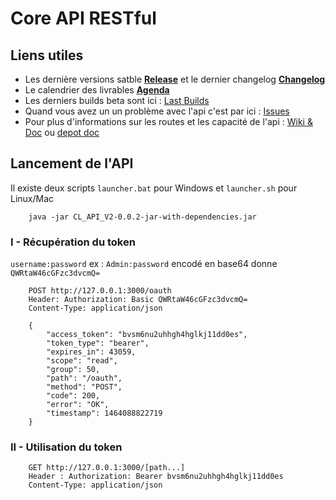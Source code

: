 # Core API RESTful
## Liens utiles
* Les dernière versions satble **[Release](https://gitlab.com/CodeandLearn/core_api/pipelines?scope=tags)** et le dernier changelog **[Changelog](https://gitlab.com/CodeandLearn/core_api/tags)**
* Le calendrier des livrables **[Agenda](https://gitlab.com/CodeandLearn/core_api/milestones)**
* Les derniers builds beta sont ici : [Last Builds](https://gitlab.com/CodeandLearn/core_api/pipelines)
* Quand vous avez un un problème avec l'api c'est par ici : [Issues](https://gitlab.com/CodeandLearn/core_api/issues)
* Pour plus d'informations sur les routes et les capacité de l'api : [Wiki & Doc](https://gitlab.com/CodeandLearn/core_api/wikis/home) ou [depot doc](https://gitlab.com/CodeandLearn/Doc) 

## Lancement de l'API
Il existe deux scripts `launcher.bat` pour Windows et `launcher.sh` pour Linux/Mac
```
	java -jar CL_API_V2-0.0.2-jar-with-dependencies.jar
```

### I - Récupération du token
`username:password` ex : `Admin:password` encodé en base64 donne `QWRtaW46cGFzc3dvcmQ=`
```
	POST http://127.0.0.1:3000/oauth
    Header: Authorization: Basic QWRtaW46cGFzc3dvcmQ=
    Content-Type: application/json
```
```
    {
        "access_token": "bvsm6nu2uhhgh4hglkj11dd0es",
        "token_type": "bearer",
        "expires_in": 43059,
        "scope": "read",
        "group": 50,
        "path": "/oauth",
        "method": "POST",
        "code": 200,
        "error": "OK",
        "timestamp": 1464088822719
    }
```

### II - Utilisation du token
```
    GET http://127.0.0.1:3000/[path...]
    Header : Authorization: Bearer bvsm6nu2uhhgh4hglkj11dd0es
    Content-Type: application/json
```